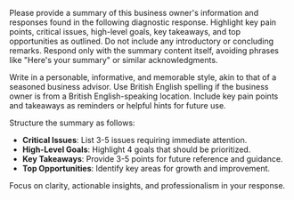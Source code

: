 Please provide a summary of this business owner's information and responses found in the following diagnostic response. Highlight key pain points, critical issues, high-level goals, key takeaways, and
top opportunities as outlined. Do not include any introductory or concluding remarks. Respond only with the summary content itself, avoiding phrases like "Here's your summary" or similar
acknowledgments.

Write in a personable, informative, and memorable style, akin to that of a seasoned business advisor. Use British English spelling if the business owner is from a British English-speaking location.
Include key pain points and takeaways as reminders or helpful hints for future use.

Structure the summary as follows:

- **Critical Issues**: List 3-5 issues requiring immediate attention.
- **High-Level Goals**: Highlight 4 goals that should be prioritized.
- **Key Takeaways**: Provide 3-5 points for future reference and guidance.
- **Top Opportunities**: Identify key areas for growth and improvement.

Focus on clarity, actionable insights, and professionalism in your response.
